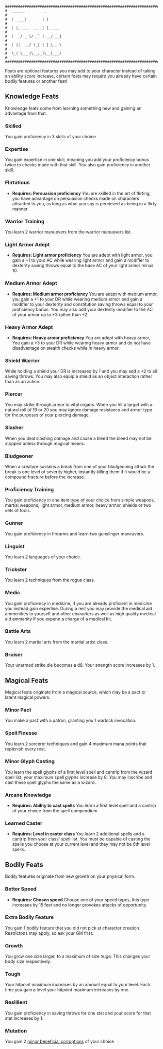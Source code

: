 ```
################################################################################
#  ______         _                                                            #
#  |  ___|       | |                                                           #
#  | |_ ___  __ _| |_ ___                                                      #
#  |  _/ _ \/ _` | __/ __|                                                     #
#  | ||  __/ (_| | |_\__ \                                                     #
#  \_| \___|\__,_|\__|___/                                                     #
################################################################################

```
Feats are optional features you may add to your character instead of taking
an ability score increase, certain feats may require you already have certain 
bodily features or another feat!

## Knowledge Feats
Knowledge feats come from learning something new and gaining an advantage from
that. 

### Skilled
You gain proficiency in 3 skills of your choice

### Expertise
You gain expertise in one skill, meaning you add your proficiency bonus twice to
checks made with that skill. You also gain proficiency in another skill.

### Flirtatious
- **Requires: Persuasion proficiency**
You are skilled in the art of flirting, you have advantage on persuasion checks 
made on characters attracted to you, as long as what you say is percieved as 
being in a flirty manner.

### Warrior Training
You learn 2 warrior manuevers from the warrior manuevers list.  

### Light Armor Adept
- **Requires: Light armor proficiency**
You are adept with light armor, you gain a +1 to your AC while wearing light
armor and gain a modifier to dexterity saving throws equal to the base AC of 
your light armor minus 10. 

### Medium Armor Adept
- **Requires: Medium armor proficiency**
You are adept with medium armor, you gain a +1 to your DR while wearing medium
armor and gain a modifier to your dexterity and constitution saving throws 
equal to your proficiency bonus. You may also add your dexterity modifier to the
AC of your armor up to +3 rather than +2.

### Heavy Armor Adept
- **Requires: Heavy armor proficiency**
You are adept with heavy armor, You gain a +3 to your DR while wearing heavy 
armor and do not have disadvantage on stealth checks while in heavy armor.

### Shield Warrior
While holding a shield your DR is increased by 1 and you may add a +2 to all 
saving throws. You may also equip a shield as an object interaction rather than
as an action.

### Piercer
You may strike through armor to vital organs. When you hit a target with a 
natural roll of 19 or 20 you may ignore damage resistance and armor type for
the purposes of your piercing damage.

### Slasher
When you deal slashing damage and cause a bleed the bleed may not be stopped 
unless through magical means.

### Bludgeoner
When a creature sustains a break from one of your bludgeoning attack the break 
is one level of severity higher, instantly killing them if it would be a 
compound fracture before the increase.

### Proficiency Training
You gain proficiency in one item type of your choice from simple weapons, 
martial weapons, light armor, medium armor, heavy armor, shields or two sets of 
tools.

### Gunner
You gain proficiency in firearms and learn two gunslinger maneuvers.

### Linguist
You learn 2 languages of your choice.

### Trickster
You learn 2 techniques from the rogue class.

### Medic
You gain proficiency in medicine, if you are already proficient in medicine you
instead gain expertise. During a rest you may provide the medical aid ammenities
to yourself and other characters as well as high quality medical aid ammenity if
you expend a charge of a medical kit. 

### Battle Arts
You learn 2 martial arts from the martial artist class.

### Bruiser
Your unarmed strike die becomes a d8. Your strength score increases by 1.


## Magical Feats
Magical feats originate from a magical source, which may be a pact or latent 
magical powers.

### Minor Pact
You make a pact with a patron, granting you 1 warlock invocation.

### Spell Finesse
You learn 2 sorcerer techniques and gain 4 maximum mana points that replenish 
every rest.

### Minor Glyph Casting
You learn the spell glyphs of a first level spell and cantrip from the wizard 
spell list, your maximum spell glyphs increase by 8. You may inscribe and cast 
these spell glyphs the same as a wizard.

### Arcane Knowledge
- **Requires: Ability to cast spells**
You learn a first level spell and a cantrip of your choice from the spell 
compendium.

### Learned Caster
- **Requires: Level in caster class**
You learn 2 additional spells and a cantrip from your class' spell list. You 
must be capable of casting the spells you choose at your current level and they
may not be 6th level spells.

## Bodily Feats
Bodily features originate from new growth on your physical form. 

### Better Speed
- **Requires: Chosen speed**
Choose one of your speed types, this type increases by 15 feet and no longer 
provokes attacks of opportunity.

### Extra Bodily Feature
You gain 1 bodily feature that you did not pick at character creation. 
Restrictons may apply, so ask your GM first.

### Growth
You grow one size larger, to a maximum of size huge. This changes your body size
respectively.

### Tough
Your hitpoint maximum increases by an amount equal to your level. Each time you
gain a level your hitpoint maximum increases by one.

### Resillient
You gain proficiency in saving throws for one stat and your score for that stat
increases by 1.

### Mutation
You gain 2 [minor beneficial corruptions](https://github.com/ErinaTheDummy/SwordToShield/blob/main/Gamemaster_Resources/AccursedJournal.md#minor-beneficial-corruptions-2) of your choice